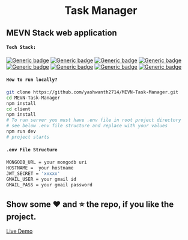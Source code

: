 <h1 align='center'>Task Manager</h1>

## MEVN Stack web application

#### `Tech Stack:`

[![Generic badge](https://img.shields.io/badge/Node.js-%3E%3D10-green)](https://shields.io/)  [![Generic badge](https://img.shields.io/badge/Express.js-%3E%3D4-blue)](https://shields.io/)  [![Generic badge](https://img.shields.io/badge/mongodb-%3E%3D3-teal)](https://shields.io/)  [![Generic badge](https://img.shields.io/badge/jsonwebtoken-%3E%3D8-strapdown)](https://shields.io/)  [![Generic badge](https://img.shields.io/badge/nodemailer-%3E%3D6-brown)](https://shields.io/)  [![Generic badge](https://img.shields.io/badge/cookie--parser-%3E%3D1-orange)](https://shields.io/)  [![Generic badge](https://img.shields.io/badge/bcryptjs-%3E%3D2-tomato)](https://shields.io/)  [![Generic badge](https://img.shields.io/badge/node--cron-%3E%3D2-yellow)](https://shields.io/)  


#### `How to run locally?`

``` bash
git clone https://github.com/yashwanth2714/MEVN-Task-Manager.git
cd MEVN-Task-Manager
npm install
cd client
npm install
# To run server you must have .env file in root project directory
# see below .env file structure and replace with your values
npm run dev
# project starts
```

#### `.env File Structure`

```bash
MONGODB_URL = your mongodb uri
HOSTNAME =  your hostname
JWT_SECRET = 'xxxxx'
GMAIL_USER = your gmail id
GMAIL_PASS = your gmail password
```

## Show some :heart: and :star: the repo, if you like the project.

[Live Demo](https://yash-task-manager14.herokuapp.com/)
